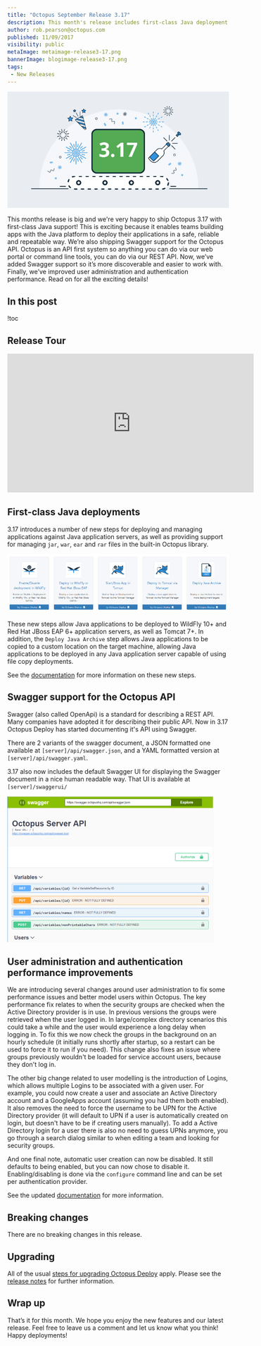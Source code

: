 ```yaml
---
title: "Octopus September Release 3.17"
description: This month's release includes first-class Java deployment support, Swagger support for the Octopus API bug fixes and more.
author: rob.pearson@octopus.com
published: 11/09/2017
visibility: public
metaImage: metaimage-release3-17.png
bannerImage: blogimage-release3-17.png
tags:
 - New Releases
---
```


![Octopus 3.17 release announcement](blogimage-release-3-17.png)

This months release is big and we're very happy to ship Octopus 3.17 with first-class Java support! This is exciting because it enables teams building apps with the Java platform to deploy their applications in a safe, reliable and repeatable way.  We’re also shipping Swagger support for the Octopus API. Octopus is an API first system so anything you can do via our web portal or command line tools, you can do via our REST API.  Now, we’ve added Swagger support so it’s more discoverable and easier to work with. Finally, we’ve improved user administration and authentication performance.  Read on for all the exciting details!

## In this post

!toc

## Release Tour

<iframe width="560" height="315" src="https://www.youtube.com/embed/2vpxRy2yXAI" frameborder="0" allowfullscreen></iframe>

## First-class Java deployments

3.17 introduces a number of new steps for deploying and managing applications against Java application servers, as well as providing support for managing `jar`, `war`, `ear` and `rar` files in the built-in Octopus library.

![Java Steps](java-steps.png)

These new steps allow Java applications to be deployed to WildFly 10+ and Red Hat JBoss EAP 6+ application servers, as well as Tomcat 7+. In addition, the `Deploy Java Archive` step allows Java applications to be copied to a custom location on the target machine, allowing Java applications to be deployed in any Java application server capable of using file copy deployments.

See the [documentation](http://g.octopushq.com/JavaAppDeploy) for more information on these new steps.

## Swagger support for the Octopus API

Swagger (also called OpenApi) is a standard for describing a REST API. Many companies have adopted it for describing their public API. Now in 3.17 Octopus Deploy has started documenting it's API using Swagger.

There are 2 variants of the swagger document, a JSON formatted one available at `[server]/api/swagger.json`, and a YAML formatted version at `[server]/api/swagger.yaml`.

3.17 also now includes the default Swagger UI for displaying the Swagger document in a nice human readable way. That UI is available at `[server]/swaggerui/`

![Swagger UI](swagger.png)

## User administration and authentication performance improvements

We are introducing several changes around user administration to fix some performance issues and better model users within Octopus. The key performance fix relates to when the security groups are checked when the Active Directory provider is in use. In previous versions the groups were retrieved when the user logged in. In large/complex directory scenarios this could take a while and the user would experience a long delay when logging in. To fix this we now check the groups in the background on an hourly schedule (it initially runs shortly after startup, so a restart can be used to force it to run if you need). This change also fixes an issue where groups previously wouldn't be loaded for service account users, because they don't log in.

The other big change related to user modelling is the introduction of Logins, which allows multiple Logins to be associated with a given user. For example, you could now create a user and associate an Active Directory account and a GoogleApps account (assuming you had them both enabled). It also removes the need to force the username to be UPN for the Active Directory provider (it will default to UPN if a user is automatically created on login, but doesn't have to be if creating users manually). To add a Active Directory login for a user there is also no need to guess UPNs anymore, you go through a search dialog similar to when editing a team and looking for security groups.

And one final note, automatic user creation can now be disabled. It still defaults to being enabled, but you can now chose to disable it. Enabling/disabling is done via the `configure` command line and can be set per authentication provider.

See the updated [documentation](http://g.octopushq.com/AuthenticationProviders) for more information.

## Breaking changes

There are no breaking changes in this release.

## Upgrading

All of the usual [steps for upgrading Octopus Deploy](https://octopus.com/docs/administration/upgrading) apply. Please see the [release notes](https://octopus.com/downloads/compare?to=3.17.0) for further information.

## Wrap up

That’s it for this month. We hope you enjoy the new features and our latest release. Feel free to leave us a comment and let us know what you think! Happy deployments!
